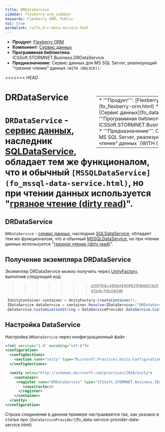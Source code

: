 ```yaml
---
title: DRDataService
sidebar: flexberry-orm_sidebar
keywords: Flexberry ORM, Public
toc: true
permalink: ru/fo_d-r-data-service.html
---
```

* **Продукт**: [Flexberry ORM](fo_flexberry-o-r-m.html)
* **Компонент**: [Сервис данных](fo_data-service.html)
* **Программная библиотека**: ICSSoft.STORMNET.Business.DRDataService
* **Предназначение**: Сервис данных для MS SQL Server, реализующий "грязное чтение" данных `(WITH (NOLOCK))`.

<<<<<<< HEAD
<div style="margin:5px; padding-left:28px; float:right; width:40%; outline:1px solid white;">
<br>
<table border="0" width="100%" bgcolor="#6495ED">
<tbody><tr><td bgcolor="#FFFFFF">
* '''Продукт''': [Flexberry ORM](fo_flexberry-orm.html)
* '''Компонент''': [Сервис данных](fo_data-service.html)
* '''Программная библиотека''': ICSSoft.STORMNET.Business.DRDataService
* '''Предназначение''': Сервис данных для MS SQL Server, реализующий "грязное чтение" данных `(WITH (NOLOCK))`.
</td>
</tr></tbody></table></a>
</div>

# DRDataService
`DRDataService` - [сервис данных](fo_data-service.html), наследник [SQLDataService](fo_sql-data-service.html), обладает тем же функционалом, что и обычный `[MSSQLDataService](fo_mssql-data-service.html)`, но при чтении данных используется "[грязное чтение (dirty read)](http://msdn.microsoft.com/ru-ru/library/ms173763.aspx)".
=======
## DRDataService
`DRDataService` - [сервис данных](fo_data-service.html), наследник [SQLDataService](fo_s-q-l-data-service.html), обладает тем же функционалом, что и обычный [MSSQLDataService](fo_m-s-s-q-l-data-service.html), но при чтении данных используется "[грязное чтение (dirty read)](http://msdn.microsoft.com/ru-ru/library/ms173763.aspx)".

## Получение экземпляра DRDataService
Экземпляр DRDataService можно получить через [UnityFactory](fo_unity-factory.html), выполнив следующий код:
>>>>>>> d39794c485bf490f825f86803b545b9c10b0808f

```cs
 IUnityContainer container = UnityFactory.CreateContainer();
 IDataService dataService = container.Resolve<IDataService>("DRDataService");
 dataService.CustomizationString = DataServiceProvider.DataService.CustomizationString;
```

## Настройка DataService

Настройка `DRDataService` через конфигурационный файл :

```xml
<?xml version="1.0" encoding="utf-8"?>
<configuration>
  <configSections>
    <section name="unity" type="Microsoft.Practices.Unity.Configuration.UnityConfigurationSection, Microsoft.Practices.Unity.Configuration"/>
  </configSections>

  <unity xmlns="http://schemas.microsoft.com/practices/2010/unity">
    <container>
     <register name="DRDataService" type="ICSSoft.STORMNET.Business.IDataService, ICSSoft.STORMNET.Business" mapTo="ICSSoft.STORMNET.Business.DRDataService, ICSSoft.STORMNET.Business.DRDataService">
        <constructor/>
      </register>
    </container>
  </unity>
</configuration>
```

Строка соединения в данном примере настраивается так, как указано в статье про `[DataServiceProvider]`(fo_data-service-provider-data-service.html)
